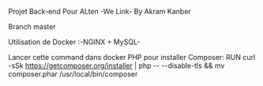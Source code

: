 Projet Back-end Pour ALten -We Link- By Akram Kanber

Branch master

Utilisation de Docker :-NGINX + MySQL-

Lancer cette command dans docker PHP pour installer Composer:
RUN curl -sSk https://getcomposer.org/installer | php -- --disable-tls && mv composer.phar /usr/local/bin/composer
